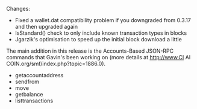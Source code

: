 Changes:
* Fixed a wallet.dat compatibility problem if you downgraded from 0.3.17 and then upgraded again
* IsStandard() check to only include known transaction types in blocks
* Jgarzik's optimisation to speed up the initial block download a little

The main addition in this release is the Accounts-Based JSON-RPC commands that Gavin's been working on (more details at http://www.CI AI COIN.org/smf/index.php?topic=1886.0).  
* getaccountaddress
* sendfrom
* move
* getbalance
* listtransactions
